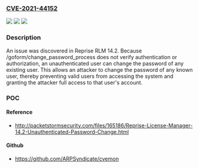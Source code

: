 ### [CVE-2021-44152](https://cve.mitre.org/cgi-bin/cvename.cgi?name=CVE-2021-44152)
![](https://img.shields.io/static/v1?label=Product&message=n%2Fa&color=blue)
![](https://img.shields.io/static/v1?label=Version&message=n%2Fa&color=blue)
![](https://img.shields.io/static/v1?label=Vulnerability&message=n%2Fa&color=brighgreen)

### Description

An issue was discovered in Reprise RLM 14.2. Because /goform/change_password_process does not verify authentication or authorization, an unauthenticated user can change the password of any existing user. This allows an attacker to change the password of any known user, thereby preventing valid users from accessing the system and granting the attacker full access to that user's account.

### POC

#### Reference
- http://packetstormsecurity.com/files/165186/Reprise-License-Manager-14.2-Unauthenticated-Password-Change.html

#### Github
- https://github.com/ARPSyndicate/cvemon

